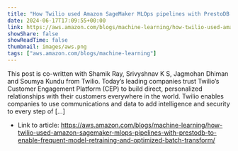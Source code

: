 ```yaml
---
title: "How Twilio used Amazon SageMaker MLOps pipelines with PrestoDB to enable frequent model retraining and optimized batch transform"
date: 2024-06-17T17:09:55+00:00
link: https://aws.amazon.com/blogs/machine-learning/how-twilio-used-amazon-sagemaker-mlops-pipelines-with-prestodb-to-enable-frequent-model-retraining-and-optimized-batch-transform/
showShare: false
showReadTime: false
thumbnail: images/aws.png
tags: ["aws.amazon.com/blogs/machine-learning"]
---
```

This post is co-written with Shamik Ray, Srivyshnav K S, Jagmohan Dhiman and Soumya Kundu from Twilio. Today’s leading companies trust Twilio’s Customer Engagement Platform (CEP) to build direct, personalized relationships with their customers everywhere in the world. Twilio enables companies to use communications and data to add intelligence and security to every step of […]

- Link to article: https://aws.amazon.com/blogs/machine-learning/how-twilio-used-amazon-sagemaker-mlops-pipelines-with-prestodb-to-enable-frequent-model-retraining-and-optimized-batch-transform/